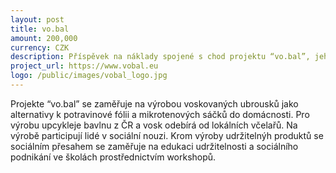 ```yaml
---
layout: post
title: vo.bal
amount: 200,000
currency: CZK
description: Příspěvek na náklady spojené s chod projektu “vo.bal”, jeho propagaci, a dále náklady na certifikaci vosku
project_url: https://www.vobal.eu
logo: /public/images/vobal_logo.jpg
---
```


Projekte “vo.bal” se zaměřuje na výrobou voskovaných ubrousků jako alternativy k potravinové fólii a mikrotenových sáčků do domácnosti. Pro výrobu upcykleje bavlnu z ČR a vosk odebírá od lokálních včelařů. Na výrobě
participují lidé v sociální nouzi. Krom výroby udržitelnýh produktů se sociálním přesahem se zaměřuje na edukaci udržitelnosti a sociálního podnikání ve školách prostřednictvím workshopů.
